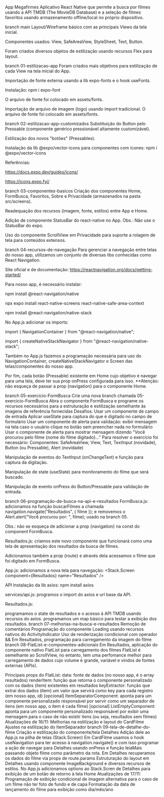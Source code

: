 App Megafirmes
Aplicativo React Native que permite a busca por filmes usando a API TMDB (The MovieDB Database) e a seleção de filmes favoritos usando armazenamento offline/local no próprio dispositivo.

branch main
Layout/Wireframe básico com as principais Views da tela inicial.

Componentes usados: View, SafeAreaView, StyleSheet, Text, Button.

Foram criados diversos objetos de estilização usando recursos Flex para layout.

branch 01-estilizacao-app
Foram criados mais objetivos para estilização de cada View na tela inicial do App.

Importação de fonte externa usando a lib expo-fonts e o hook useFonts.

Instalação: npm i expo-font

O arquivo de fonte foi colocado em assets/fonts.

Importação de arquivo de imagem (logo) usando import tradicional. O arquivo de fonte foi colocado em assets/fonts.

branch 02-estilizacao-app-customizados
Substituição do Button pelo Pressable (componente genérico pressionável altamente customizável).

Estilização dos novos "botões" (Pressables).

Instalação da lib @expo/vector-icons para componentes com ícones: npm i @expo/vector-icons

Referências:

https://docs.expo.dev/guides/icons/

https://icons.expo.fyi/

branch 03-componentes-basicos
Criação dos componentes Home, FormBusca, Favoritos, Sobre e Privacidade (armazenados na pasta src/screens).

Readequação dos recursos (imagem, fonte, estilos) entre App e Home.

Adição de componente StatusBar do react-native no App. Obs.: Não use o StatusBar do expo.

Uso do componente ScrollView em Privacidade para suporte a rolagem de tela para conteúdos extensos.

branch 04-recursos-de-navegação
Para gerenciar a navegação entre telas do nosso app, utilizamos um conjunto de diversas libs conhecidas como React Navigation.

Site oficial e de documentação: https://reactnavigation.org/docs/getting-started/

Para nosso app, é necessário instalar:

npm install @react-navigation/native

npx expo install react-native-screens react-native-safe-area-context

npm install @react-navigation/native-stack

No App.js adicionar os imports:

import { NavigationContainer } from "@react-navigation/native";

import { createNativeStackNavigator } from "@react-navigation/native-stack";

Também no App.js fazemos a programação necessária para uso do NavigationContainer, createNativeStackNavigator e Screen das telas/componentes do nosso app.

Por fim, cada botão (Pressable) existente em Home cujo objetivo é navegar para uma tela, deve ter sua prop onPress configurada para isso. \*\*Atenção: não esqueça de passar a prop {navigation} para o componente Home.

branch 05-exercicio-FormBusca
Crie uma nova branch chamada 05-exercicio-FormBusca
Abra o componente FormBusca e programe os recursos necessários para a estruturação e estilização semelhante às imagens de referência fornecidas
Desafios:
Usar um componente de campo de entrada
Aplicar useState para captura do que é digitado no campo de formulário
Usar um componente de alerta para validação: exibir mensagem na tela caso o usuário clique no botão sem preencher nada no formulário
Usar o componente de alerta para mostrar mensagem dizendo "Você procurou pelo filme {nome do filme digitado}..."
Para resolver o exercício foi necessário:
Componentes: SafeAreaView, View, Text, TextInput (novidade), Button (ou Pressable), Alert (novidade)

Manipulação de eventos do TextInput (onChangeText) e função para captura da digitação.

Manipulação de state (useState) para monitoramento do filme que será buscado.

Manipulação de evento onPress do Button/Pressable para validação de entrada.

branch 06-programação-de-busca-na-api-e-resultados
FormBusca.js: adicionamos na função buscarFilmes a chamada navigation.navigate("Resultados", { filme }); e removemos o Alert.alert("Você procurou por: ", filme); usado na branch 05.

Obs.: não se esqueça de adicionar a prop {navigation} na const do component FormBusca.

Resultados.js: criamos este novo componente que funcionará como uma tela de apresentação dos resultados da busca de filmes.

Adicionamos também a prop {route} e através dela acessamos o filme que foi digitado em FormBusca.

App.js: adicionamos a nova tela para navegação: <Stack.Screen component={Resultados} name="Resultados" />

API
Instalação da lib axios: npm install axios

services/api.js: programos o import do axios e url base da API.

Resultados.js:

programamos o state de resultados e o acesso à API TMDB usando recursos do axios.
programamos um map básico para testar a exibição dos resultados.
branch 07-melhorias-na-busca-e-resultados
Remoção de comentários
Programação do componente Loading usando recursos nativos do ActivityIndicator
Uso de renderização condicional com operador &&
Em Resultados, programação para carregamento da imagem do filme
branch 08-FlatList-e-componentes-adicionais
Em Resultados, aplicação do componente nativo FlatList para carregamento dos filmes
FlatList é semelhante ao ScrollView, no entanto, tem uma perfomance melhor para carregamento de dados cujo volume é grande, variável e vindos de fontes externas (APIs).

Principais props do FlatList:
data: fonte de dados (no nosso app, é o array resultados)
renderItem: função que retorna o componente personalizado com os dados (item) existentes em resultados
keyExtractor: função que extrai dos dados (item) um valor que servirá como key para cada registro (em nosso app, id)
[opcional] ItemSeparatorComponent: aponta para um componente personalizado responsável por servir como um separador de itens (em nosso app, o item é cada filme)
[opcional] ListEmptyComponent: aponta para um componente personalizado responsável por exibir uma mensagem para o caso de não existir itens (ou seja, resultados sem filmes)
Atualizações de 16/11:
Melhorias na estilização e layout do CardFilme
Ajustes na estilização do ItemSeparador
branch 09-tela-de-detalhe-do-filme
Criação e estilização do componente/tela Detalhes
Adição dele ao App.js na pilha de telas (Stack.Screen)
Em CardFilme usamos o hook useNavigation para ter acesso à navigation.navigate() e com isso programar a ação de navegar para Detalhes usando onPress e função leiaMais passando objeto filme como parâmetro da rota.
Em Detalhes recuperamos os dados do filme via props de route.params
Estruturação do layout em Detalhes usando componente ImageBackground e diversos recursos de estilos.
No App.js adicionamos options ao Stack.Scren de Detalhes para exibição de um botão de retorno à tela Home
Atualizações de 17/11:
Programação de exibição condicional de imagem alternativa para o caso de um filme não ter foto de fundo e de capa
Formatação da data de lançamento do filme para exibição como dia/mês/ano
